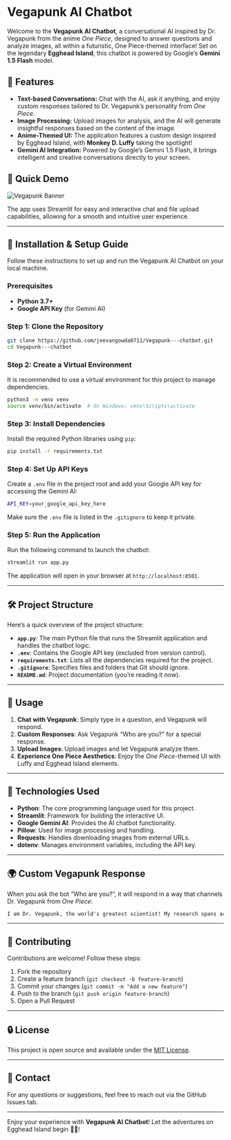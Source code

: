 # Vegapunk AI Chatbot

Welcome to the **Vegapunk AI Chatbot**, a conversational AI inspired by Dr. Vegapunk from the anime *One Piece*, designed to answer questions and analyze images, all within a futuristic, One Piece-themed interface! Set on the legendary **Egghead Island**, this chatbot is powered by Google’s **Gemini 1.5 Flash** model.

## 🌟 Features

- **Text-based Conversations:** Chat with the AI, ask it anything, and enjoy custom responses tailored to Dr. Vegapunk’s personality from *One Piece*.
- **Image Processing:** Upload images for analysis, and the AI will generate insightful responses based on the content of the image.
- **Anime-Themed UI:** The application features a custom design inspired by Egghead Island, with **Monkey D. Luffy** taking the spotlight!
- **Gemini AI Integration:** Powered by Google’s Gemini 1.5 Flash, it brings intelligent and creative conversations directly to your screen.

## 🚀 Quick Demo

![Vegapunk Banner](https://images6.alphacoders.com/132/1329768.png)

The app uses Streamlit for easy and interactive chat and file upload capabilities, allowing for a smooth and intuitive user experience.

---

## 🔧 Installation & Setup Guide

Follow these instructions to set up and run the Vegapunk AI Chatbot on your local machine.

### Prerequisites

- **Python 3.7+**
- **Google API Key** (for Gemini AI)

### Step 1: Clone the Repository

```bash
git clone https://github.com/jeevangowda0711/Vegapunk---chatbot.git
cd Vegapunk---chatbot
```

### Step 2: Create a Virtual Environment

It is recommended to use a virtual environment for this project to manage dependencies.

```bash
python3 -m venv venv
source venv/bin/activate  # On Windows: venv\Scripts\activate
```

### Step 3: Install Dependencies

Install the required Python libraries using `pip`:

```bash
pip install -r requirements.txt
```

### Step 4: Set Up API Keys

Create a `.env` file in the project root and add your Google API key for accessing the Gemini AI:

```bash
API_KEY=your_google_api_key_here
```

Make sure the `.env` file is listed in the `.gitignore` to keep it private.

### Step 5: Run the Application

Run the following command to launch the chatbot:

```bash
streamlit run app.py
```

The application will open in your browser at `http://localhost:8501`.

---

## 🛠️ Project Structure

Here’s a quick overview of the project structure:

- **`app.py`**: The main Python file that runs the Streamlit application and handles the chatbot logic.
- **`.env`**: Contains the Google API key (excluded from version control).
- **`requirements.txt`**: Lists all the dependencies required for the project.
- **`.gitignore`**: Specifies files and folders that Git should ignore.
- **`README.md`**: Project documentation (you’re reading it now).

---

## 💬 Usage

1. **Chat with Vegapunk**: Simply type in a question, and Vegapunk will respond.
2. **Custom Responses**: Ask Vegapunk “Who are you?” for a special response.
3. **Upload Images**: Upload images and let Vegapunk analyze them.
4. **Experience One Piece Aesthetics**: Enjoy the *One Piece*-themed UI with Luffy and Egghead Island elements.

---

## 🤖 Technologies Used

- **Python**: The core programming language used for this project.
- **Streamlit**: Framework for building the interactive UI.
- **Google Gemini AI**: Provides the AI chatbot functionality.
- **Pillow**: Used for image processing and handling.
- **Requests**: Handles downloading images from external URLs.
- **dotenv**: Manages environment variables, including the API key.

---

## 🌍 Custom Vegapunk Response

When you ask the bot “Who are you?”, it will respond in a way that channels Dr. Vegapunk from *One Piece*:

```markdown
I am Dr. Vegapunk, the world's greatest scientist! My research spans across countless fields, from artificial Devil Fruits to revolutionary scientific breakthroughs that push the boundaries of what’s possible. You’ve likely heard of my work with the Pacifistas and the Seraphim projects. How can I assist you in your journey?
```

---

## 🤝 Contributing

Contributions are welcome! Follow these steps:

1. Fork the repository
2. Create a feature branch (`git checkout -b feature-branch`)
3. Commit your changes (`git commit -m "Add a new feature"`)
4. Push to the branch (`git push origin feature-branch`)
5. Open a Pull Request

---

## 🔒 License

This project is open source and available under the [MIT License](LICENSE).

---

## 📧 Contact

For any questions or suggestions, feel free to reach out via the GitHub Issues tab.

---

Enjoy your experience with **Vegapunk AI Chatbot**! Let the adventures on Egghead Island begin 🧠🚀!
